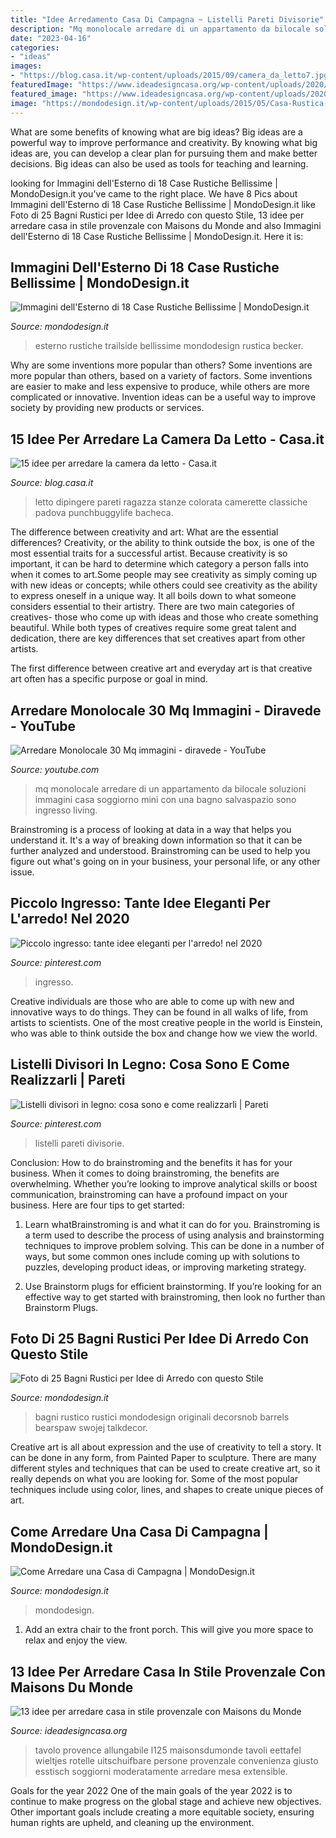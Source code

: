 ```yaml
---
title: "Idee Arredamento Casa Di Campagna ~ Listelli Pareti Divisorie"
description: "Mq monolocale arredare di un appartamento da bilocale soluzioni immagini casa soggiorno mini con una bagno salvaspazio sono ingresso living"
date: "2023-04-16"
categories:
- "ideas"
images:
- "https://blog.casa.it/wp-content/uploads/2015/09/camera_da_letto7.jpg"
featuredImage: "https://www.ideadesigncasa.org/wp-content/uploads/2020/08/bagno-stile-country-maisons-du-monde-9.jpg"
featured_image: "https://www.ideadesigncasa.org/wp-content/uploads/2020/08/bagno-stile-country-maisons-du-monde-9.jpg"
image: "https://mondodesign.it/wp-content/uploads/2015/05/Casa-Rustica-Esterno-12.jpg"
---
```



What are some benefits of knowing what are big ideas?
Big ideas are a powerful way to improve performance and creativity. By knowing what big ideas are, you can develop a clear plan for pursuing them and make better decisions. Big ideas can also be used as tools for teaching and learning.

	

		
looking for Immagini dell&#039;Esterno di 18 Case Rustiche Bellissime | MondoDesign.it you've came to the right place. We have 8 Pics about Immagini dell&#039;Esterno di 18 Case Rustiche Bellissime | MondoDesign.it like Foto di 25 Bagni Rustici per Idee di Arredo con questo Stile, 13 idee per arredare casa in stile provenzale con Maisons du Monde and also Immagini dell&#039;Esterno di 18 Case Rustiche Bellissime | MondoDesign.it. Here it is:
		
    
## Immagini Dell&#039;Esterno Di 18 Case Rustiche Bellissime | MondoDesign.it

<img loading=lazy src="https://mondodesign.it/wp-content/uploads/2015/05/Casa-Rustica-Esterno-12.jpg" onerror="this.onerror=null;this.src='https://tse3.mm.bing.net/th?id=OIP.oMIgsajNbNZ6o_pur5i8MwHaFM&amp;pid=15.1';" alt="Immagini dell&#039;Esterno di 18 Case Rustiche Bellissime | MondoDesign.it">

_Source: mondodesign.it_

>esterno rustiche trailside bellissime mondodesign rustica becker. 

	

Why are some inventions more popular than others?
Some inventions are more popular than others, based on a variety of factors. Some inventions are easier to make and less expensive to produce, while others are more complicated or innovative. Invention ideas can be a useful way to improve society by providing new products or services.

    
## 15 Idee Per Arredare La Camera Da Letto - Casa.it

<img loading=lazy src="https://blog.casa.it/wp-content/uploads/2015/09/camera_da_letto7.jpg" onerror="this.onerror=null;this.src='https://tse3.mm.bing.net/th?id=OIP.j8t1FLkU2QHhOvIh0Fcv4AHaFj&amp;pid=15.1';" alt="15 idee per arredare la camera da letto - Casa.it">

_Source: blog.casa.it_

>letto dipingere pareti ragazza stanze colorata camerette classiche padova punchbuggylife bacheca. 

	

The difference between creativity and art: What are the essential differences?
Creativity, or the ability to think outside the box, is one of the most essential traits for a successful artist. Because creativity is so important, it can be hard to determine which category a person falls into when it comes to art.Some people may see creativity as simply coming up with new ideas or concepts; while others could see creativity as the ability to express oneself in a unique way. It all boils down to what someone considers essential to their artistry.
There are two main categories of creatives- those who come up with ideas and those who create something beautiful. While both types of creatives require some great talent and dedication, there are key differences that set creatives apart from other artists. 

The first difference between creative art and everyday art is that creative art often has a specific purpose or goal in mind.

    
## Arredare Monolocale 30 Mq Immagini - Diravede - YouTube

<img loading=lazy src="https://i.ytimg.com/vi/CM9P29SlCQk/maxresdefault.jpg" onerror="this.onerror=null;this.src='https://tse4.mm.bing.net/th?id=OIP.UcfkcygflN3OnvaWswMx8QHaEK&amp;pid=15.1';" alt="Arredare Monolocale 30 Mq immagini - diravede - YouTube">

_Source: youtube.com_

>mq monolocale arredare di un appartamento da bilocale soluzioni immagini casa soggiorno mini con una bagno salvaspazio sono ingresso living. 

	

Brainstroming is a process of looking at data in a way that helps you understand it. It's a way of breaking down information so that it can be further analyzed and understood. Brainstroming can be used to help you figure out what's going on in your business, your personal life, or any other issue.

    
## Piccolo Ingresso: Tante Idee Eleganti Per L&#039;arredo! Nel 2020

<img loading=lazy src="https://i.pinimg.com/736x/3a/33/fe/3a33fe1572af999aa214177ec83833fd.jpg" onerror="this.onerror=null;this.src='https://tse3.mm.bing.net/th?id=OIP.l1LLrNfOIe0LNMAvRaABNwHaJ3&amp;pid=15.1';" alt="Piccolo ingresso: tante idee eleganti per l&#039;arredo! nel 2020">

_Source: pinterest.com_

>ingresso. 

	

Creative individuals are those who are able to come up with new and innovative ways to do things. They can be found in all walks of life, from artists to scientists. One of the most creative people in the world is Einstein, who was able to think outside the box and change how we view the world.

    
## Listelli Divisori In Legno: Cosa Sono E Come Realizzarli | Pareti

<img loading=lazy src="https://i.pinimg.com/736x/bd/ef/0e/bdef0ef4562c673ab4db2e9cade61412.jpg" onerror="this.onerror=null;this.src='https://tse3.mm.bing.net/th?id=OIP.wV5kqnDD_R_ewnem3UPO3QAAAA&amp;pid=15.1';" alt="Listelli divisori in legno: cosa sono e come realizzarli | Pareti">

_Source: pinterest.com_

>listelli pareti divisorie. 

	

Conclusion: How to do brainstroming and the benefits it has for your business.
When it comes to doing brainstroming, the benefits are overwhelming. Whether you’re looking to improve analytical skills or boost communication, brainstroming can have a profound impact on your business. Here are four tips to get started:
1. Learn whatBrainstroming is and what it can do for you. Brainstroming is a term used to describe the process of using analysis and brainstorming techniques to improve problem solving. This can be done in a number of ways, but some common ones include coming up with solutions to puzzles, developing product ideas, or improving marketing strategy.

2. Use Brainstorm plugs for efficient brainstorming. If you’re looking for an effective way to get started with brainstroming, then look no further than Brainstorm Plugs.

    
## Foto Di 25 Bagni Rustici Per Idee Di Arredo Con Questo Stile

<img loading=lazy src="http://mondodesign.it/wp-content/uploads/2015/05/Bagno-Rustico-15.jpg" onerror="this.onerror=null;this.src='https://tse3.mm.bing.net/th?id=OIP.a5vaE-_iGvega4_NztIINgHaK0&amp;pid=15.1';" alt="Foto di 25 Bagni Rustici per Idee di Arredo con questo Stile">

_Source: mondodesign.it_

>bagni rustico rustici mondodesign originali decorsnob barrels bearspaw swojej talkdecor. 

	

Creative art is all about expression and the use of creativity to tell a story. It can be done in any form, from Painted Paper to sculpture. There are many different styles and techniques that can be used to create creative art, so it really depends on what you are looking for. Some of the most popular techniques include using color, lines, and shapes to create unique pieces of art.

    
## Come Arredare Una Casa Di Campagna | MondoDesign.it

<img loading=lazy src="https://mondodesign.it/wp-content/uploads/2020/08/Arredamento-Casa-Campagna-Rustica-15-731x1024.jpg" onerror="this.onerror=null;this.src='https://tse4.mm.bing.net/th?id=OIP.ybmLEy8gpvmXnhhE7oFz4AHaKX&amp;pid=15.1';" alt="Come Arredare una Casa di Campagna | MondoDesign.it">

_Source: mondodesign.it_

>mondodesign. 

	

1. Add an extra chair to the front porch. This will give you more space to relax and enjoy the view. 

    
## 13 Idee Per Arredare Casa In Stile Provenzale Con Maisons Du Monde

<img loading=lazy src="https://www.ideadesigncasa.org/wp-content/uploads/2020/08/bagno-stile-country-maisons-du-monde-9.jpg" onerror="this.onerror=null;this.src='https://tse2.mm.bing.net/th?id=OIP.VgBOqOSJbJWoa_jZ3EyRrQHaHa&amp;pid=15.1';" alt="13 idee per arredare casa in stile provenzale con Maisons du Monde">

_Source: ideadesigncasa.org_

>tavolo provence allungabile l125 maisonsdumonde tavoli eettafel wieltjes rotelle uitschuifbare persone provenzale convenienza giusto esstisch soggiorni moderatamente arredare mesa extensible. 

	

Goals for the year 2022
One of the main goals of the year 2022 is to continue to make progress on the global stage and achieve new objectives. Other important goals include creating a more equitable society, ensuring human rights are upheld, and cleaning up the environment.

